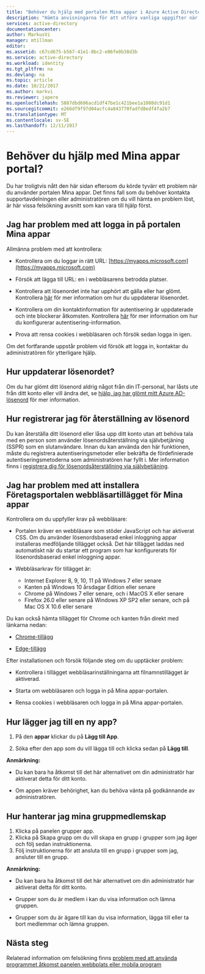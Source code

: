 ```yaml
---
title: "Behöver du hjälp med portalen Mina appar i Azure Active Directory | Microsoft Docs"
description: "Hämta anvisningarna för att utföra vanliga uppgifter när du arbetar med åtkomstpanelen."
services: active-directory
documentationcenter: 
author: MarkusVi
manager: mtillman
editor: 
ms.assetid: c67cd675-b567-41e1-8bc2-e06fe0b38d3b
ms.service: active-directory
ms.workload: identity
ms.tgt_pltfrm: na
ms.devlang: na
ms.topic: article
ms.date: 10/21/2017
ms.author: markvi
ms.reviewer: japere
ms.openlocfilehash: 5887dbd606acd1df47be1c421bee1a1008dc91d1
ms.sourcegitcommit: e266df9f97d04acfc4a843770fadfd8edf4fa2b7
ms.translationtype: MT
ms.contentlocale: sv-SE
ms.lasthandoff: 12/11/2017
---
```

# <a name="do-you-need-help-with-the-my-apps-portal"></a>Behöver du hjälp med Mina appar portal?

Du har troligtvis nått den här sidan eftersom du körde tyvärr ett problem när du använder portalen Mina appar. Det finns fall som du behöver kontakta supportavdelningen eller administratören om du vill hämta en problem löst, är här vissa felsökning avsnitt som kan vara till hjälp först.

## <a name="i-am-having-trouble-signing-into-the-my-apps-portal"></a>Jag har problem med att logga in på portalen Mina appar

Allmänna problem med att kontrollera:

- Kontrollera om du loggar in rätt URL: [https://myapps.microsoft.com](https://myapps.microsoft.com)

- Försök att lägga till URL: en i webbläsarens betrodda platser.

- Kontrollera att lösenordet inte har upphört att gälla eller har glömt. Kontrollera [här](active-directory-passwords-update-your-own-password.md) för mer information om hur du uppdaterar lösenordet.

- Kontrollera om din kontaktinformation för autentisering är uppdaterade och inte blockerar åtkomsten. Kontrollera [här](https://docs.microsoft.com/azure/multi-factor-authentication/end-user/multi-factor-authentication-end-user) för mer information om hur du konfigurerar autentisering-information.

- Prova att rensa cookies i webbläsaren och försök sedan logga in igen.

Om det fortfarande uppstår problem vid försök att logga in, kontaktar du administratören för ytterligare hjälp.


## <a name="how-do-i-update-my-password"></a>Hur uppdaterar lösenordet?

Om du har glömt ditt lösenord aldrig något från din IT-personal, har låsts ute från ditt konto eller vill ändra det, se [hjälp, jag har glömt mitt Azure AD-lösenord](active-directory-passwords-update-your-own-password.md) för mer information.

## <a name="how-do-i-register-for-password-reset"></a>Hur registrerar jag för återställning av lösenord

Du kan återställa ditt lösenord eller låsa upp ditt konto utan att behöva tala med en person som använder lösenordsåterställning via självbetjäning (SSPR) som en slutanvändare. Innan du kan använda den här funktionen, måste du registrera autentiseringsmetoder eller bekräfta de fördefinierade autentiseringsmetoderna som administratören har fyllt i. Mer information finns i [registrera dig för lösenordsåterställning via självbetjäning](active-directory-passwords-reset-register.md).


## <a name="i-am-having-trouble-installing-the-my-apps-portal-browser-extension"></a>Jag har problem med att installera Företagsportalen webbläsartillägget för Mina appar

Kontrollera om du uppfyller krav på webbläsare:

- Portalen kräver en webbläsare som stöder JavaScript och har aktiverat CSS. Om du använder lösenordsbaserad enkel inloggning appar installeras medföljande tillägget också. Det här tillägget laddas ned automatiskt när du startar ett program som har konfigurerats för lösenordsbaserad enkel inloggning appar.

- Webbläsarkrav för tillägget är:
    - Internet Explorer 8, 9, 10, 11 på Windows 7 eller senare
    - Kanten på Windows 10 årsdagar Edition eller senare
    - Chrome på Windows 7 eller senare, och i MacOS X eller senare
    - Firefox 26.0 eller senare på Windows XP SP2 eller senare, och på Mac OS X 10.6 eller senare

Du kan också hämta tillägget för Chrome och kanten från direkt med länkarna nedan:

- [Chrome-tillägg](https://chrome.google.com/webstore/detail/access-panel-extension/ggjhpefgjjfobnfoldnjipclpcfbgbhl)

- [Edge-tillägg](https://www.microsoft.com/store/apps/9pc9sckkzk84)

Efter installationen och försök följande steg om du upptäcker problem:

- Kontrollera i tillägget webbläsarinställningarna att filnamnstillägget är aktiverad.

- Starta om webbläsaren och logga in på Mina appar-portalen.

- Rensa cookies i webbläsaren och logga in på Mina appar-portalen.

## <a name="how-do-i-add-a-new-app"></a>Hur lägger jag till en ny app?

1.  På den **appar** klickar du på **Lägg till App**.

2.  Söka efter den app som du vill lägga till och klicka sedan på **Lägg till**.

**Anmärkning:**

- Du kan bara ha åtkomst till det här alternativet om din administratör har aktiverat detta för ditt konto.

- Om appen kräver behörighet, kan du behöva vänta på godkännande av administratören.


## <a name="how-do-i-manage-my-group-memberships"></a>Hur hanterar jag mina gruppmedlemskap

1. Klicka på panelen grupper app. 
2. Klicka på Skapa grupp om du vill skapa en grupp i grupper som jag äger och följ sedan instruktionerna.
3. Följ instruktionerna för att ansluta till en grupp i grupper som jag, ansluter till en grupp.

**Anmärkning:**

- Du kan bara ha åtkomst till det här alternativet om din administratör har aktiverat detta för ditt konto.

- Grupper som du är medlem i kan du visa information och lämna gruppen.

- Grupper som du är ägare till kan du visa information, lägga till eller ta bort medlemmar och lämna gruppen.


## <a name="next-steps"></a>Nästa steg

Relaterad information om felsökning finns [problem med att använda programmet åtkomst panelen webbplats eller mobila program](active-directory-application-access-panel-content-map.md)

